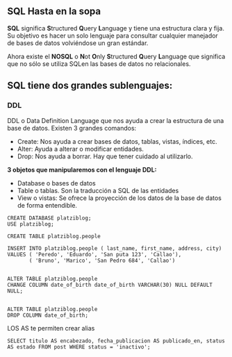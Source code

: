 ## SQL Hasta en la sopa

**SQL** significa **S**tructured **Q**uery **L**anguage y tiene una estructura clara y fija. Su objetivo es hacer un solo lenguaje para consultar cualquier manejador de bases de datos volviéndose un gran estándar.

Ahora existe el **NOSQL** o **N**ot **O**nly **S**tructured **Q**uery **L**anguage que significa que no sólo se utiliza SQLen las bases de datos no relacionales.

## SQL tiene dos grandes sublenguajes:


### DDL

DDL o Data Definition Language que nos ayuda a crear la estructura de una base de datos. Existen 3 grandes comandos:

  * Create: Nos ayuda a crear bases de datos, tablas, vistas, índices, etc.
  * Alter: Ayuda a alterar o modificar entidades.
  * Drop: Nos ayuda a borrar. Hay que tener cuidado al utilizarlo.

**3 objetos que manipularemos con el lenguaje DDL:**

  * Database o bases de datos
  * Table o tablas. Son la traducción a SQL de las entidades
  * View o vistas: Se ofrece la proyección de los datos de la base de datos de forma entendible.


~~~
CREATE DATABASE platziblog;
USE platziblog;

CREATE TABLE platziblog.people

INSERT INTO platziblog.people ( last_name, first_name, address, city)
VALUES ( 'Peredo', 'Eduardo', 'San puta 123', 'Callao'),
       ( 'Bruno', 'Marico', 'San Pedro 684', 'Callao')


ALTER TABLE platziblog.people
CHANGE COLUMN date_of_birth date_of_birth VARCHAR(30) NULL DEFAULT NULL;


ALTER TABLE platziblog.people
DROP COLUMN date_of_birth;
~~~

LOS AS te permiten crear alias 
~~~
SELECT titulo AS encabezado, fecha_publicacion AS publicado_en, status AS estado FROM post WHERE status = 'inactivo';
~~~